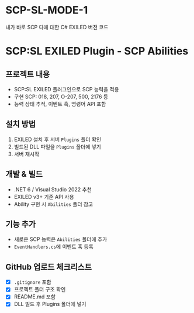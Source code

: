 # SCP-SL-MODE-1
내가 바로 SCP 다에 대한 C# EXILED 버전 코드
# SCP:SL EXILED Plugin - SCP Abilities

##  프로젝트 내용
- SCP:SL EXILED 플러그인으로 SCP 능력을 적용
- 구현 SCP: 018, 207, O-207, 500, 2176 등
- 능력 상태 추적, 이벤트 훅, 명령어 API 포함

##  설치 방법
1. EXILED 설치 후 서버 `Plugins` 폴더 확인
2. 빌드된 DLL 파일을 `Plugins` 폴더에 넣기
3. 서버 재시작

##  개발 & 빌드
- .NET 6 / Visual Studio 2022 추천
- EXILED v3+ 기준 API 사용
- Ability 구현 시 `Abilities` 폴더 참고

##  기능 추가
- 새로운 SCP 능력은 `Abilities` 폴더에 추가
- `EventHandlers.cs`에 이벤트 훅 등록

##  GitHub 업로드 체크리스트
- [x] `.gitignore` 포함
- [x] 프로젝트 폴더 구조 확인
- [x] README.md 포함
- [x] DLL 빌드 후 Plugins 폴더에 넣기
